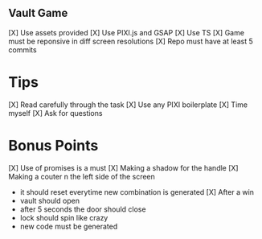 ## Vault Game

[X] Use assets provided
[X] Use PIXI.js and GSAP
[X] Use TS
[X] Game must be reponsive in diff screen resolutions
[X] Repo must have at least 5 commits

# Tips
[X] Read carefully through the task
[X] Use any PIXI boilerplate
[X] Time myself
[X] Ask for questions 

# Bonus Points
[X] Use of promises is a must
[X] Making a shadow for the handle
[X] Making a couter n the left side of the screen 
  * it should reset everytime new combination is generated 
[X] After a win
  * vault should open
  * after 5 seconds the door should close 
  * lock should spin like crazy
  * new code must be generated 